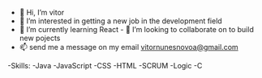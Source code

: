 - 👋 Hi, I’m vitor
- 👀 I’m interested in getting a new job in the development field
- 🌱 I’m currently learning React - 💞️ I’m looking to collaborate on to build new pojects
- 📫 send me a message on my email vitornunesnovoa@gmail.com

-Skills:
-Java
-JavaScript
-CSS
-HTML
-SCRUM
-Logic
-C
